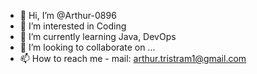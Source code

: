 - 👋 Hi, I’m @Arthur-0896
- 👀 I’m interested in Coding
- 🌱 I’m currently learning Java, DevOps
- 💞️ I’m looking to collaborate on ...
- 📫 How to reach me - mail: arthur.tristram1@gmail.com

<!---
Arthur-0896/Arthur-0896 is a ✨ special ✨ repository because its `README.md` (this file) appears on your GitHub profile.
You can click the Preview link to take a look at your changes.
--->
